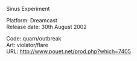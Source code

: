 Sinus Experiment

Platform: Dreamcast  
Release date: 30th August 2002  

Code: quarn/outbreak  
Art: violator/flare  
URL: http://www.pouet.net/prod.php?which=7405